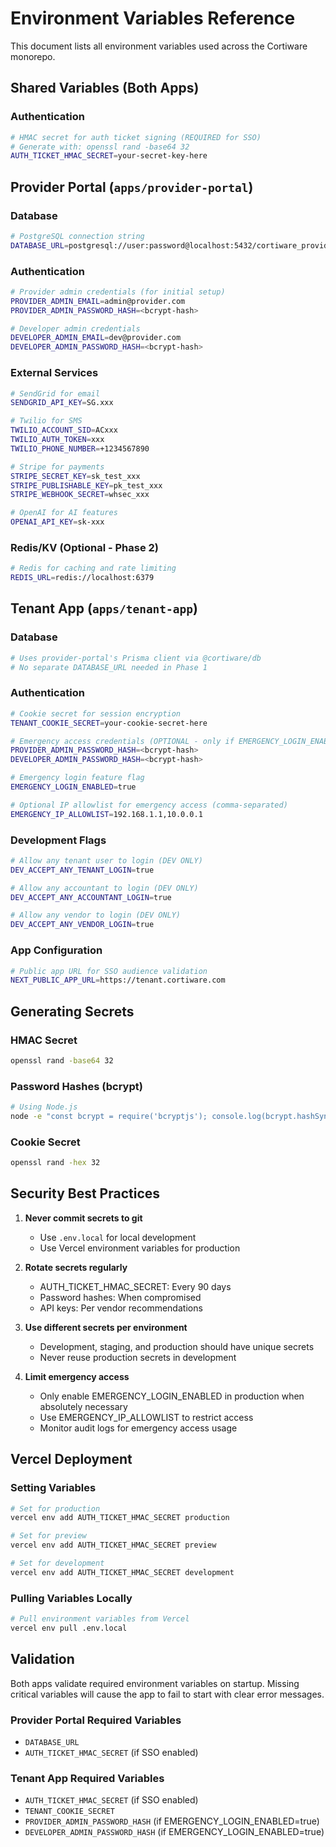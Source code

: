 # Environment Variables Reference

This document lists all environment variables used across the Cortiware monorepo.

## Shared Variables (Both Apps)

### Authentication

```bash
# HMAC secret for auth ticket signing (REQUIRED for SSO)
# Generate with: openssl rand -base64 32
AUTH_TICKET_HMAC_SECRET=your-secret-key-here
```

## Provider Portal (`apps/provider-portal`)

### Database

```bash
# PostgreSQL connection string
DATABASE_URL=postgresql://user:password@localhost:5432/cortiware_provider
```

### Authentication

```bash
# Provider admin credentials (for initial setup)
PROVIDER_ADMIN_EMAIL=admin@provider.com
PROVIDER_ADMIN_PASSWORD_HASH=<bcrypt-hash>

# Developer admin credentials
DEVELOPER_ADMIN_EMAIL=dev@provider.com
DEVELOPER_ADMIN_PASSWORD_HASH=<bcrypt-hash>
```

### External Services

```bash
# SendGrid for email
SENDGRID_API_KEY=SG.xxx

# Twilio for SMS
TWILIO_ACCOUNT_SID=ACxxx
TWILIO_AUTH_TOKEN=xxx
TWILIO_PHONE_NUMBER=+1234567890

# Stripe for payments
STRIPE_SECRET_KEY=sk_test_xxx
STRIPE_PUBLISHABLE_KEY=pk_test_xxx
STRIPE_WEBHOOK_SECRET=whsec_xxx

# OpenAI for AI features
OPENAI_API_KEY=sk-xxx
```

### Redis/KV (Optional - Phase 2)

```bash
# Redis for caching and rate limiting
REDIS_URL=redis://localhost:6379
```

## Tenant App (`apps/tenant-app`)

### Database

```bash
# Uses provider-portal's Prisma client via @cortiware/db
# No separate DATABASE_URL needed in Phase 1
```

### Authentication

```bash
# Cookie secret for session encryption
TENANT_COOKIE_SECRET=your-cookie-secret-here

# Emergency access credentials (OPTIONAL - only if EMERGENCY_LOGIN_ENABLED=true)
PROVIDER_ADMIN_PASSWORD_HASH=<bcrypt-hash>
DEVELOPER_ADMIN_PASSWORD_HASH=<bcrypt-hash>

# Emergency login feature flag
EMERGENCY_LOGIN_ENABLED=true

# Optional IP allowlist for emergency access (comma-separated)
EMERGENCY_IP_ALLOWLIST=192.168.1.1,10.0.0.1
```

### Development Flags

```bash
# Allow any tenant user to login (DEV ONLY)
DEV_ACCEPT_ANY_TENANT_LOGIN=true

# Allow any accountant to login (DEV ONLY)
DEV_ACCEPT_ANY_ACCOUNTANT_LOGIN=true

# Allow any vendor to login (DEV ONLY)
DEV_ACCEPT_ANY_VENDOR_LOGIN=true
```

### App Configuration

```bash
# Public app URL for SSO audience validation
NEXT_PUBLIC_APP_URL=https://tenant.cortiware.com
```

## Generating Secrets

### HMAC Secret

```bash
openssl rand -base64 32
```

### Password Hashes (bcrypt)

```bash
# Using Node.js
node -e "const bcrypt = require('bcryptjs'); console.log(bcrypt.hashSync('your-password', 10));"
```

### Cookie Secret

```bash
openssl rand -hex 32
```

## Security Best Practices

1. **Never commit secrets to git**
   - Use `.env.local` for local development
   - Use Vercel environment variables for production

2. **Rotate secrets regularly**
   - AUTH_TICKET_HMAC_SECRET: Every 90 days
   - Password hashes: When compromised
   - API keys: Per vendor recommendations

3. **Use different secrets per environment**
   - Development, staging, and production should have unique secrets
   - Never reuse production secrets in development

4. **Limit emergency access**
   - Only enable EMERGENCY_LOGIN_ENABLED in production when absolutely necessary
   - Use EMERGENCY_IP_ALLOWLIST to restrict access
   - Monitor audit logs for emergency access usage

## Vercel Deployment

### Setting Variables

```bash
# Set for production
vercel env add AUTH_TICKET_HMAC_SECRET production

# Set for preview
vercel env add AUTH_TICKET_HMAC_SECRET preview

# Set for development
vercel env add AUTH_TICKET_HMAC_SECRET development
```

### Pulling Variables Locally

```bash
# Pull environment variables from Vercel
vercel env pull .env.local
```

## Validation

Both apps validate required environment variables on startup. Missing critical variables will cause the app to fail to start with clear error messages.

### Provider Portal Required Variables

- `DATABASE_URL`
- `AUTH_TICKET_HMAC_SECRET` (if SSO enabled)

### Tenant App Required Variables

- `AUTH_TICKET_HMAC_SECRET` (if SSO enabled)
- `TENANT_COOKIE_SECRET`
- `PROVIDER_ADMIN_PASSWORD_HASH` (if EMERGENCY_LOGIN_ENABLED=true)
- `DEVELOPER_ADMIN_PASSWORD_HASH` (if EMERGENCY_LOGIN_ENABLED=true)

